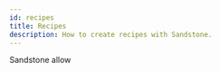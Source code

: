 ```yaml
---
id: recipes
title: Recipes
description: How to create recipes with Sandstone.
---
```


Sandstone allow
